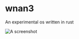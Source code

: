 # wnan3

An experimental os written in rust

![A screenshot](https://www.dropbox.com/s/6rrhvk2nmycz53b/wnan3.tiff?dl=1 "Screenshot")
